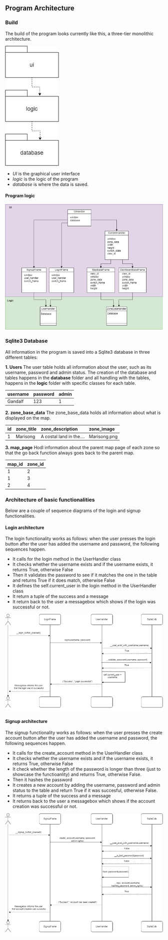 ## Program Architecture

### Build
The build of the program looks currently like this, a three-tier monolithic architecture. 

![Architecture](pictures/achitecture.png)

- *UI* is the graphical user interface
- *logic* is the logic of the program 
- *database* is where the data is saved. 
#### Program logic

![Architecture](pictures/ui_and_logic_architecture.png)

### Sqlite3 Database

All information in the program is saved into a Sqlite3 database in three different tables: 

**1. Users**
The user table holds all information about the user, such as its username, password and admin status. The creation of the database and tables happens in the **database** folder and all handling with the tables, happens in the **logic** folder with specific classes for each table. 

| username |   password    | admin  |
|:---------|:---------|:---------|
|Gandalf|123|1|

**2. zone_base_data**
The zone_base_data holds all information about what is displayed on the map.

| id |   zone_title    | zone_description  | zone_image |
|:---------|:---------|:---------| :---------|
|1|Marisong|A costal land in the....| Marisong.png |

**3. map_page**
Hodl information about the parent map page of each zone so that the go back function always goes back to the parent map.

| map_id |   zone_id    |
|:---------|:---------|
|1|2|
|1|3|
|2|4|

### Architecture of basic functionalities

Below are a couple of sequence diagrams of the login and signup functionalities.  

#### Login architecture

The login functionality works as follows: when the user presses the login button after the user has added the username and password, the following sequences happen. 

- It calls for the login method in the UserHandler class 
- It checks whether the username exists and if the username exists, it returns True, otherwise False
- Then it validates the password to see if it matches the one in the table and returns True if it does match, otherwise False
- It defines the self.current_user in the login method in the UserHandler class
- It return a tuple of the success and a message
- It return back to the user a messagebox which shows if the login was successful or not. 

![Architecture](pictures/login_architecture.png)




#### Signup architecture

The signup functionality works as follows: when the user presses the create account button after the user has added the username and password, the following sequences happen. 

- It calls for the create_account method in the UserHandler class 
- It checks whether the username exists and if the username exists, it returns True, otherwise False
- It check whether the length of the password is longer than three (just to showcase the functioanlity) and returns True, otherwise False.
- Then it hashes the password
- It creates a new account by adding the username, password and admin status to the table and return True if it was succesful, otherwise False. 
- It returns a tuple of the success and a message
- It returns back to the user a messagebox which shows if the account creation was successful or not. 

![Architecture](pictures/signup_architecture.png)
